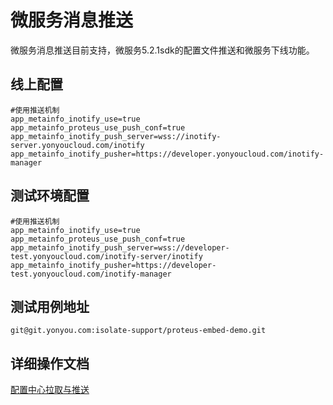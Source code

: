# 微服务消息推送

微服务消息推送目前支持，微服务5.2.1sdk的配置文件推送和微服务下线功能。

## 线上配置
```properties
#使用推送机制
app_metainfo_inotify_use=true
app_metainfo_proteus_use_push_conf=true
app_metainfo_inotify_push_server=wss://inotify-server.yonyoucloud.com/inotify
app_metainfo_inotify_pusher=https://developer.yonyoucloud.com/inotify-manager
```

## 测试环境配置
```properties
#使用推送机制
app_metainfo_inotify_use=true
app_metainfo_proteus_use_push_conf=true
app_metainfo_inotify_push_server=wss://developer-test.yonyoucloud.com/inotify-server/inotify
app_metainfo_inotify_pusher=https://developer-test.yonyoucloud.com/inotify-manager
```

## 测试用例地址

```properties
git@git.yonyou.com:isolate-support/proteus-embed-demo.git
```


## 详细操作文档

[配置中心拉取与推送](http://git.yonyou.com/install_disc/gpaas-disc/wikis/doc/debug/%E9%85%8D%E7%BD%AE%E4%B8%AD%E5%BF%83%E6%8B%89%E5%8F%96%E4%B8%8E%E6%8E%A8%E9%80%81.md)
